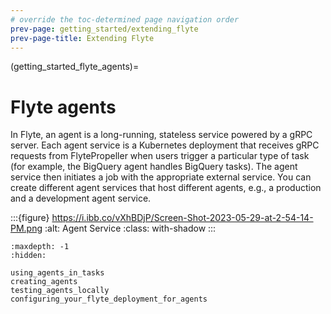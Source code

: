 ```yaml
---
# override the toc-determined page navigation order
prev-page: getting_started/extending_flyte
prev-page-title: Extending Flyte
---
```


(getting_started_flyte_agents)=
# Flyte agents

In Flyte, an agent is a long-running, stateless service powered by a gRPC server. Each agent service is a Kubernetes deployment that receives gRPC requests from FlytePropeller when users trigger a particular type of task (for example, the BigQuery agent handles BigQuery tasks). The agent service then initiates a job with the appropriate external service. You can create different agent services that host different agents, e.g., a production and a development agent service.

:::{figure} https://i.ibb.co/vXhBDjP/Screen-Shot-2023-05-29-at-2-54-14-PM.png
:alt: Agent Service
:class: with-shadow
:::


```{toctree}
:maxdepth: -1
:hidden:

using_agents_in_tasks
creating_agents
testing_agents_locally
configuring_your_flyte_deployment_for_agents
```
